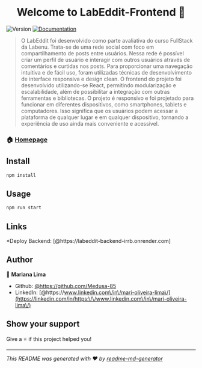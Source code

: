 <h1 align="center">Welcome to LabEddit-Frontend 👋</h1>
<p>
  <img alt="Version" src="https://img.shields.io/badge/version-0.1.0-blue.svg?cacheSeconds=2592000" />
  <a href="https://documenter.getpostman.com/view/24461431/2s93JxrMAc" target="_blank">
    <img alt="Documentation" src="https://img.shields.io/badge/documentation-yes-brightgreen.svg" />
  </a>
</p>

> O LabEddit foi desenvolvido como parte avaliativa do curso FullStack da Labenu. Trata-se de uma rede social com foco em compartilhamento de posts entre usuários. Nessa rede é possível criar um perfil de usuário e interagir com outros usuários através de comentários e curtidas nos posts. Para proporcionar uma navegação intuitiva e de fácil uso, foram utilizadas técnicas de desenvolvimento de interface responsiva e design clean. O frontend do projeto foi desenvolvido utilizando-se React, permitindo modularização e escalabilidade, além de possibilitar a integração com outras ferramentas e bibliotecas. O projeto é responsivo e foi projetado para funcionar em diferentes dispositivos, como smartphones, tablets e computadores. Isso significa que os usuários podem acessar a plataforma de qualquer lugar e em qualquer dispositivo, tornando a experiência de uso ainda mais conveniente e acessível.  

### 🏠 [Homepage](https://labeddit-by-mariana-lima.surge.sh/login)

## Install

```sh
npm install
```

## Usage

```sh
npm run start
```
## Links

*Deploy Backend: [@https:\/\/labeddit-backend-irrb.onrender.com]

## Author

👤 **Mariana Lima**

* Github: [@https:\/\/github.com\/Medusa-85](https://github.com/https:\/\/github.com\/Medusa-85)
* LinkedIn: [@https:\/\/www.linkedin.com\/in\/mari-oliveira-lima\/](https://linkedin.com/in/https:\/\/www.linkedin.com\/in\/mari-oliveira-lima\/)

## Show your support

Give a ⭐️ if this project helped you!

***
_This README was generated with ❤️ by [readme-md-generator](https://github.com/kefranabg/readme-md-generator)_
